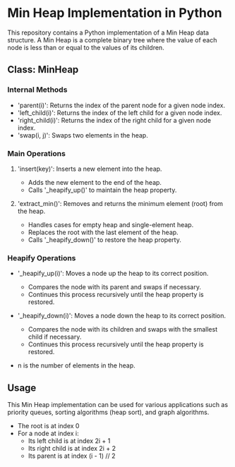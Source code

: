 # Min Heap Implementation in Python

This repository contains a Python implementation of a Min Heap data structure. A Min Heap is a complete binary tree where the value of each node is less than or equal to the values of its children.

## Class: MinHeap

### Internal Methods
- 'parent(i)': Returns the index of the parent node for a given node index.
- 'left_child(i)': Returns the index of the left child for a given node index.
- 'right_child(i)': Returns the index of the right child for a given node index.
- 'swap(i, j)': Swaps two elements in the heap.

### Main Operations
1. 'insert(key)': Inserts a new element into the heap.
   - Adds the new element to the end of the heap.
   - Calls '_heapify_up()' to maintain the heap property.

2. 'extract_min()': Removes and returns the minimum element (root) from the heap.
   - Handles cases for empty heap and single-element heap.
   - Replaces the root with the last element of the heap.
   - Calls '_heapify_down()' to restore the heap property.

### Heapify Operations
- '_heapify_up(i)': Moves a node up the heap to its correct position.
  - Compares the node with its parent and swaps if necessary.
  - Continues this process recursively until the heap property is restored.

- '_heapify_down(i)': Moves a node down the heap to its correct position.
  - Compares the node with its children and swaps with the smallest child if necessary.
  - Continues this process recursively until the heap property is restored.

* n is the number of elements in the heap.

## Usage
This Min Heap implementation can be used for various applications such as priority queues, sorting algorithms (heap sort), 
and graph algorithms.




- The root is at index 0
- For a node at index i:
  - Its left child is at index 2i + 1
  - Its right child is at index 2i + 2
  - Its parent is at index (i - 1) // 2
